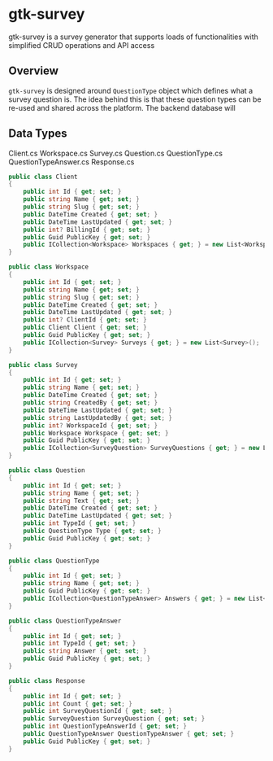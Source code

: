 # gtk-survey
gtk-survey is a survey generator that supports loads of functionalities with simplified CRUD operations and API access

## Overview
`gtk-survey` is designed around `QuestionType` object which defines what a survey question is.
The idea behind this is that these question types can be re-used and shared across the platform.
The backend database will 

## Data Types
Client.cs
Workspace.cs
Survey.cs
Question.cs
QuestionType.cs
QuestionTypeAnswer.cs
Response.cs

```csharp
public class Client
{
    public int Id { get; set; }
    public string Name { get; set; }
    public string Slug { get; set; }
    public DateTime Created { get; set; }
    public DateTime LastUpdated { get; set; }
    public int? BillingId { get; set; }
    public Guid PublicKey { get; set; }
    public ICollection<Workspace> Workspaces { get; } = new List<Workspace>();
}

public class Workspace
{
    public int Id { get; set; }
    public string Name { get; set; }
    public string Slug { get; set; }
    public DateTime Created { get; set; }
    public DateTime LastUpdated { get; set; }
    public int? ClientId { get; set; }
    public Client Client { get; set; }
    public Guid PublicKey { get; set; }
    public ICollection<Survey> Surveys { get; } = new List<Survey>();
}

public class Survey
{
    public int Id { get; set; }
    public string Name { get; set; }
    public DateTime Created { get; set; }
    public string CreatedBy { get; set; }
    public DateTime LastUpdated { get; set; }
    public string LastUpdatedBy { get; set; }
    public int? WorkspaceId { get; set; }
    public Workspace Workspace { get; set; }
    public Guid PublicKey { get; set; }
    public ICollection<SurveyQuestion> SurveyQuestions { get; } = new List<SurveyQuestion>();
}

public class Question
{
    public int Id { get; set; }
    public string Name { get; set; }
    public string Text { get; set; }
    public DateTime Created { get; set; }
    public DateTime LastUpdated { get; set; }
    public int TypeId { get; set; }
    public QuestionType Type { get; set; }
    public Guid PublicKey { get; set; }
}

public class QuestionType
{
    public int Id { get; set; }
    public string Name { get; set; }
    public Guid PublicKey { get; set; }
    public ICollection<QuestionTypeAnswer> Answers { get; } = new List<QuestionTypeAnswer>();
}

public class QuestionTypeAnswer
{
    public int Id { get; set; }
    public int TypeId { get; set; }
    public string Answer { get; set; }
    public Guid PublicKey { get; set; }
}

public class Response
{
    public int Id { get; set; }
    public int Count { get; set; }
    public int SurveyQuestionId { get; set; }
    public SurveyQuestion SurveyQuestion { get; set; }
    public int QuestionTypeAnswerId { get; set; }
    public QuestionTypeAnswer QuestionTypeAnswer { get; set; }
    public Guid PublicKey { get; set; }
}
```